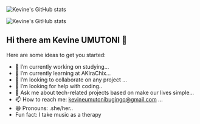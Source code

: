 

![Kevine's GitHub stats](https://github-readme-stats.vercel.app/api?username=kevineumutoni&show_icons=true&theme=transparent)

![Kevine's GitHub stats](https://github-readme-stats.vercel.app/api/top-langs/?username=kevineumutoni&show_icons=true&theme=transparent)


## Hi there am Kevine UMUTONI 👋

Here are some ideas to get you started:

- 🔭 I’m currently working on studying... 
- 🌱 I’m currently learning at AKiraChix...
- 👯 I’m looking to collaborate on any project ...
- 🤔 I’m looking for help with coding..
- 💬 Ask me about tech-related projects based on make our lives simple...
- 📫 How to reach me: kevineumutonibugingo@gmail.com ...
- 😄 Pronouns: .she/her..
- Fun fact: I take music as a therapy 

